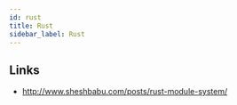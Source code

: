 ```yaml
---
id: rust
title: Rust
sidebar_label: Rust
---
```


## Links

- http://www.sheshbabu.com/posts/rust-module-system/
